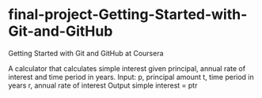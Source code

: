 # final-project-Getting-Started-with-Git-and-GitHub
Getting Started with Git and GitHub at Coursera

A calculator that calculates simple interest given principal, annual rate of interest and time period in years.
Input: p, principal amount t, time period in years r, annual rate of interest Output simple interest = ptr


